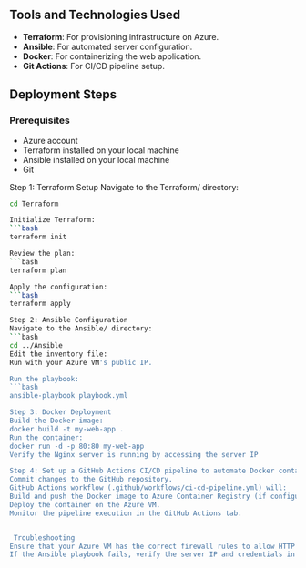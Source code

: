 ##  Tools and Technologies Used
- **Terraform**: For provisioning infrastructure on Azure.
- **Ansible**: For automated server configuration.
- **Docker**: For containerizing the web application.
- **Git Actions**: For CI/CD pipeline setup.

##  Deployment Steps

### Prerequisites
- Azure account
- Terraform installed on your local machine
- Ansible installed on your local machine
- Git

Step 1: Terraform Setup
Navigate to the Terraform/ directory:
```bash
cd Terraform

Initialize Terraform:
```bash
terraform init

Review the plan:
```bash
terraform plan

Apply the configuration:
```bash
terraform apply

Step 2: Ansible Configuration
Navigate to the Ansible/ directory:
```bash
cd ../Ansible
Edit the inventory file:
Run with your Azure VM's public IP.

Run the playbook:
```bash
ansible-playbook playbook.yml

Step 3: Docker Deployment
Build the Docker image:
docker build -t my-web-app .
Run the container:
docker run -d -p 80:80 my-web-app
Verify the Nginx server is running by accessing the server IP

Step 4: Set up a GitHub Actions CI/CD pipeline to automate Docker container deployment.
Commit changes to the GitHub repository.
GitHub Actions workflow (.github/workflows/ci-cd-pipeline.yml) will:
Build and push the Docker image to Azure Container Registry (if configured).
Deploy the container on the Azure VM.
Monitor the pipeline execution in the GitHub Actions tab.


 Troubleshooting
Ensure that your Azure VM has the correct firewall rules to allow HTTP traffic (port 80).
If the Ansible playbook fails, verify the server IP and credentials in the inventory file.
